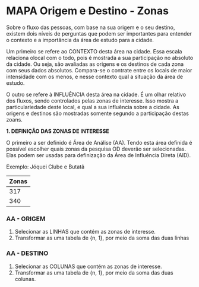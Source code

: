 # MAPA Origem e Destino - Zonas

Sobre o fluxo das pessoas, com base na sua origem e o seu destino, existem dois níveis de perguntas que podem ser importantes para entender o contexto e a importância da área de estudo para a cidade.

Um primeiro se refere ao CONTEXTO desta área na cidade. Essa escala relaciona olocal com o todo, pois é mostrada a sua participação no absoluto da cidade. Ou seja, são avaliadas as origens e os destinos de cada zona com seus dados absolutos. Compara-se o contrate entre os locais de maior intensidade com os menos, e nesse contexto qual a situação da área de estudo.

O outro se refere à INFLUÊNCIA desta área na cidade. É um olhar relativo dos fluxos, sendo controlados pelas zonas de interesse. Isso mostra a particulariedade deste local, e qual a sua influência sobre a cidade. As origens e destinos são mostradas somente segundo a participação destas zoans.

**1. DEFINIÇÃO DAS ZONAS DE INTERESSE**

O primeiro a ser definido é Área de Análise (AA). Tendo esta área definida é possível escolher quais zonas da pesquisa OD deverão ser selecionadas. Elas podem ser usadas para definização da Área de Influência Direta (AID).

Exemplo: Jóquei Clube e Butatã

|Zonas|
|-----|
|  317|
|  340|

### AA - ORIGEM

1. Selecionar as LINHAS que contém as zonas de interesse.
2. Transformar as uma tabela de {n, 1}, por meio da soma das duas linhas

### AA - DESTINO

1. Selecionar as COLUNAS que contém as zonas de interesse.
2. Transformar as uma tabela de {n, 1}, por meio da soma das duas colunas.



